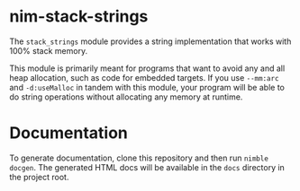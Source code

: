 # nim-stack-strings

The `stack_strings` module provides a string implementation that works with 100% stack memory.

This module is primarily meant for programs that want to avoid any and all heap allocation, such as code for embedded targets.
If you use `--mm:arc` and `-d:useMalloc` in tandem with this module, your program will be able to do string operations without allocating any memory at runtime.

# Documentation

To generate documentation, clone this repository and then run `nimble docgen`.
The generated HTML docs will be available in the `docs` directory in the project root.
